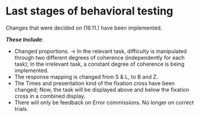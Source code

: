 # Last stages of behavioral testing

Changes that were decided on (16.11.) have been implemented.

**_These Include_**:

- Changed proportions. -> In the relevant task, difficulty is manipulated through two different degrees of coherence (independently for each task); In the irrelevant task, a constant degree of coherence is being implemented.
- The response mapping is changed from S & L, to B and Z.
- The Times and presentation kind of the fixation cross have been changed; Now, the task will be displayed above and below the fixation cross in a combined display.
- There will only be feedback on Error commissions. No longer on correct trials.
